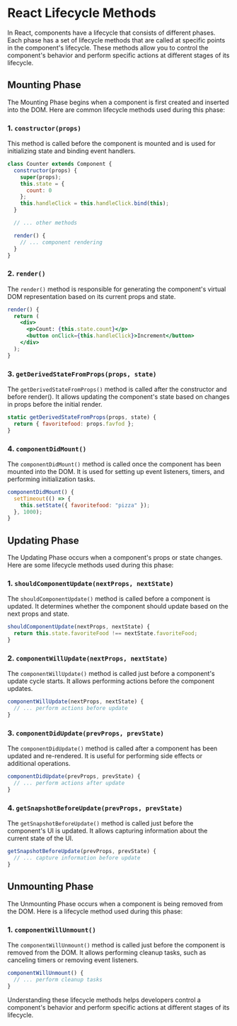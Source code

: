 

# React Lifecycle Methods

In React, components have a lifecycle that consists of different phases. Each phase has a set of lifecycle methods that are called at specific points in the component's lifecycle. These methods allow you to control the component's behavior and perform specific actions at different stages of its lifecycle.

## Mounting Phase

The Mounting Phase begins when a component is first created and inserted into the DOM. Here are common lifecycle methods used during this phase:

### 1. `constructor(props)`
This method is called before the component is mounted and is used for initializing state and binding event handlers.

```jsx
class Counter extends Component {
  constructor(props) {
    super(props);
    this.state = {
      count: 0
    };
    this.handleClick = this.handleClick.bind(this);
  }

  // ... other methods

  render() {
    // ... component rendering
  }
}
```

### 2. `render()`
The `render()` method is responsible for generating the component's virtual DOM representation based on its current props and state.

```jsx
render() {
  return (
    <div>
      <p>Count: {this.state.count}</p>
      <button onClick={this.handleClick}>Increment</button>
    </div>
  );
}
```

### 3. `getDerivedStateFromProps(props, state)`
The `getDerivedStateFromProps()` method is called after the constructor and before render(). It allows updating the component's state based on changes in props before the initial render.

```jsx
static getDerivedStateFromProps(props, state) {
  return { favoritefood: props.favfod };
}
```

### 4. `componentDidMount()`
The `componentDidMount()` method is called once the component has been mounted into the DOM. It is used for setting up event listeners, timers, and performing initialization tasks.

```jsx
componentDidMount() {
  setTimeout(() => {
    this.setState({ favoritefood: "pizza" });
  }, 1000);
}
```

## Updating Phase

The Updating Phase occurs when a component's props or state changes. Here are some lifecycle methods used during this phase:

### 1. `shouldComponentUpdate(nextProps, nextState)`
The `shouldComponentUpdate()` method is called before a component is updated. It determines whether the component should update based on the next props and state.

```jsx
shouldComponentUpdate(nextProps, nextState) {
  return this.state.favoriteFood !== nextState.favoriteFood;
}
```

### 2. `componentWillUpdate(nextProps, nextState)`
The `componentWillUpdate()` method is called just before a component's update cycle starts. It allows performing actions before the component updates.

```jsx
componentWillUpdate(nextProps, nextState) {
  // ... perform actions before update
}
```

### 3. `componentDidUpdate(prevProps, prevState)`
The `componentDidUpdate()` method is called after a component has been updated and re-rendered. It is useful for performing side effects or additional operations.

```jsx
componentDidUpdate(prevProps, prevState) {
  // ... perform actions after update
}
```

### 4. `getSnapshotBeforeUpdate(prevProps, prevState)`
The `getSnapshotBeforeUpdate()` method is called just before the component's UI is updated. It allows capturing information about the current state of the UI.

```jsx
getSnapshotBeforeUpdate(prevProps, prevState) {
  // ... capture information before update
}
```

## Unmounting Phase

The Unmounting Phase occurs when a component is being removed from the DOM. Here is a lifecycle method used during this phase:

### 1. `componentWillUnmount()`
The `componentWillUnmount()` method is called just before the component is removed from the DOM. It allows performing cleanup tasks, such as canceling timers or removing event listeners.

```jsx
componentWillUnmount() {
  // ... perform cleanup tasks
}
```

Understanding these lifecycle methods helps developers control a component's behavior and perform specific actions at different stages of its lifecycle.
```

